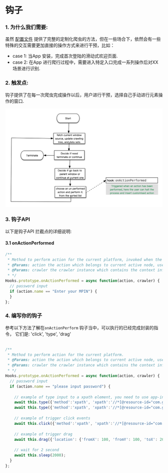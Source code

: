 # 钩子

### 1. **为什么我们需要:**

虽然 [配置文件](/zh/guide/configuration.md) 提供了完整的定制化爬虫的方法，但在一些场合下，依然会有一些特殊的交互需要更加直接的操作方式来进行干预，比如：

* case 1: 当App 安装，完成首次登陆的滑动式欢迎页面.
* case 2: 在App 进行爬行过程中，需要进入特定入口完成一系列操作后对XX 场景进行识别.

### 2. 触发点:

钩子提供了在每一次爬虫完成操作以后，用户进行干预，选择自己手动进行元素操作的窗口.

![](./assets/nosmoke-hook-2.0.png)

### 3. 钩子API

以下是钩子API 拦截点的详细说明:

#### 3.1 onActionPerformed

```js
/**
 * Method to perform action for the current platform, invoked when the action is going to perform
 * @Params: action the action which belongs to current active node, user can determine the priority of action execution
 * @Params: crawler the crawler instance which contains the context information as well as crawler config
 * */
Hooks.prototype.onActionPerformed = async function(action, crawler) {
  // password input
  if (action.name == "Enter your MPIN") {
  }
};
```

### 4. 编写你的钩子

参考以下方法了解在`onActionPerform` 钩子当中，可以执行的已经完成封装的指令， 它们是: 'click', 'type', 'drag'

```js

/**
 * Method to perform action for the current platform.
 * @Params: action the action which belongs to current active node, user can determine the priority of action execution
 * @Params: crawler the crawler instance which contains the context information as well as crawler config
 * */
Hooks.prototype.onActionPerformed = async function(action, crawler) {
  // password input
  if (action.name == "please input password") {

    // example of type input to a xpath element, you need to use app-inspector to get the correct xpath value
    await this.type({'method':'xpath', 'xpath':'//*[@resource-id="com.github.android_app_bootstrap:id/mobileNoEditText"]', 'value': '中文+Test+12345678'});
    await this.type({'method':'xpath', 'xpath':'//*[@resource-id="com.github.android_app_bootstrap:id/codeEditText"]', 'value': '1111111'});

    // example of trigger click events
    await this.click({'method':'xpath', 'xpath':'//*[@resource-id="com.github.android_app_bootstrap:id/login_button"]'});

    // example of trigger drag
    await this.drag({'location': {'fromX': 100, 'fromY': 100, 'toX': 200, 'toY': 200}, 'duration': 2.0});

    // wait for 2 second
    await this.sleep(2000);
  }
};

```

